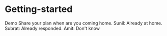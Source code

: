 # Getting-started
Demo
Share your plan when are you coming home.
Sunil: Already at home.
Subrat: Already responded. 
Amit: Don't know
